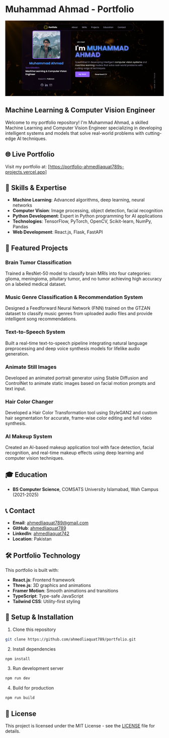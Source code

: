 # Muhammad Ahmad - Portfolio

<p align="center">
  <img src="src\assets\ss.png" alt="Muhammad Ahmad - Portfolio" width="800"/>
</p>

## Machine Learning & Computer Vision Engineer

Welcome to my portfolio repository! I'm Muhammad Ahmad, a skilled Machine Learning and Computer Vision Engineer specializing in developing intelligent systems and models that solve real-world problems with cutting-edge AI techniques.

## 🌐 Live Portfolio

Visit my portfolio at: [https://portfolio-ahmedliaquat789s-projects.vercel.app]

## 💼 Skills & Expertise

- **Machine Learning**: Advanced algorithms, deep learning, neural networks
- **Computer Vision**: Image processing, object detection, facial recognition
- **Python Development**: Expert in Python programming for AI applications
- **Technologies**: TensorFlow, PyTorch, OpenCV, Scikit-learn, NumPy, Pandas
- **Web Development**: React.js, Flask, FastAPI

## 🚀 Featured Projects

### Brain Tumor Classification
Trained a ResNet-50 model to classify brain MRIs into four categories: glioma, meningioma, pituitary tumor, and no tumor achieving high accuracy on a labeled medical dataset.

### Music Genre Classification & Recommendation System
Designed a Feedforward Neural Network (FNN) trained on the GTZAN dataset to classify music genres from uploaded audio files and provide intelligent song recommendations.

### Text-to-Speech System
Built a real-time text-to-speech pipeline integrating natural language preprocessing and deep voice synthesis models for lifelike audio generation.

### Animate Still Images
Developed an animated portrait generator using Stable Diffusion and ControlNet to animate static images based on facial motion prompts and text input.

### Hair Color Changer
Developed a Hair Color Transformation tool using StyleGAN2 and custom hair segmentation for accurate, frame-wise color editing and full video synthesis.

### AI Makeup System
Created an AI-based makeup application tool with face detection, facial recognition, and real-time makeup effects using deep learning and computer vision techniques.

## 🎓 Education

- **BS Computer Science**, COMSATS University Islamabad, Wah Campus (2021-2025)

## 📞 Contact

- **Email**: ahmedliaquat789@gmail.com
- **GitHub**: [ahmedliaquat789](https://github.com/ahmedliaquat789)
- **LinkedIn**: [ahmedliaquat742](https://linkedin.com/in/ahmedliaquat742/)
- **Location**: Pakistan

## 🛠️ Portfolio Technology

This portfolio is built with:

- **React.js**: Frontend framework
- **Three.js**: 3D graphics and animations
- **Framer Motion**: Smooth animations and transitions
- **TypeScript**: Type-safe JavaScript
- **Tailwind CSS**: Utility-first styling

## 🔧 Setup & Installation

1. Clone this repository
```bash
git clone https://github.com/ahmedliaquat789/portfolio.git
```

2. Install dependencies
```bash
npm install
```

3. Run development server
```bash
npm run dev
```

4. Build for production
```bash
npm run build
```

## 📃 License

This project is licensed under the MIT License - see the [LICENSE](LICENSE) file for details.
